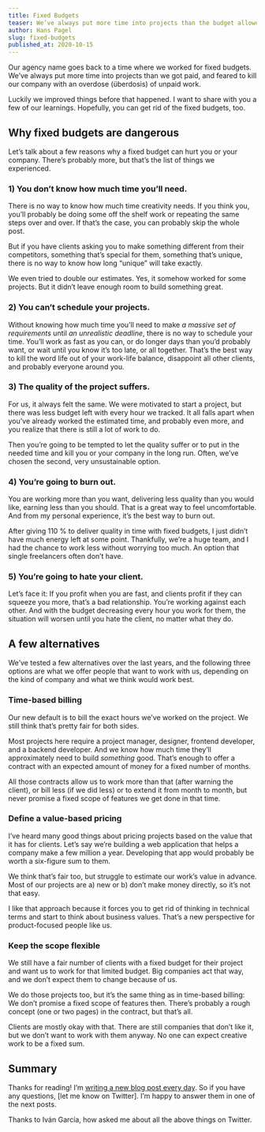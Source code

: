 ```yaml
---
title: Fixed Budgets
teaser: We’ve always put more time into projects than the budget allowed, and feared to kill our company with an overdose of unpaid work. I want to share with you a few of our learnings.
author: Hans Pagel
slug: fixed-budgets
published_at: 2020-10-15
---
```


Our agency name goes back to a time where we worked for fixed budgets. We’ve always put more time into projects than we got paid, and feared to kill our company with an overdose (überdosis) of unpaid work.

Luckily we improved things before that happened. I want to share with you a few of our learnings. Hopefully, you can get rid of the fixed budgets, too.

## Why fixed budgets are dangerous
Let’s talk about a few reasons why a fixed budget can hurt you or your company. There’s probably more, but that’s the list of things we experienced.

### 1) You don’t know how much time you’ll need.
There is no way to know how much time creativity needs. If you think you, you’ll probably be doing some off the shelf work or repeating the same steps over and over. If that’s the case, you can probably skip the whole post.

But if you have clients asking you to make something different from their competitors, something that’s special for them, something that’s unique, there is no way to know how long “unique” will take exactly.

We even tried to double our estimates. Yes, it somehow worked for some projects. But it didn’t leave enough room to build something great.

### 2) You can’t schedule your projects.
Without knowing how much time you’ll need to make _a massive set of requirements_ until _an unrealistic deadline_, there is no way to schedule your time. You’ll work as fast as you can, or do longer days than you’d probably want, or wait until you know it’s too late, or all together. That’s the best way to kill the word life out of your work-life balance, disappoint all other clients, and probably everyone around you.

### 3) The quality of the project suffers.
For us, it always felt the same. We were motivated to start a project, but there was less budget left with every hour we tracked. It all falls apart when you’ve already worked the estimated time, and probably even more, and you realize that there is still a lot of work to do.

Then you’re going to be tempted to let the quality suffer or to put in the needed time and kill you or your company in the long run. Often, we’ve chosen the second, very unsustainable option.

### 4) You’re going to burn out.
You are working more than you want, delivering less quality than you would like, earning less than you should. That is a great way to feel uncomfortable. And from my personal experience, it’s the best way to burn out.

After giving 110 % to deliver quality in time with fixed budgets, I just didn’t have much energy left at some point. Thankfully, we’re a huge team, and I had the chance to work less without worrying too much. An option that single freelancers often don’t have.

### 5) You’re going to hate your client.
Let’s face it: If you profit when you are fast, and clients profit if they can squeeze you more, that’s a bad relationship. You’re working against each other. And with the budget decreasing every hour you work for them, the situation will worsen until you hate the client, no matter what they do.

## A few alternatives
We’ve tested a few alternatives over the last years, and the following three options are what we offer people that want to work with us, depending on the kind of company and what we think would work best.

### Time-based billing
Our new default is to bill the exact hours we’ve worked on the project. We still think that’s pretty fair for both sides.

Most projects here require a project manager, designer, frontend developer, and a backend developer. And we know how much time they’ll approximately need to build _something_ good. That’s enough to offer a contract with an expected amount of money for a fixed number of months.

All those contracts allow us to work more than that (after warning the client), or bill less (if we did less) or to extend it from month to month, but never promise a fixed scope of features we get done in that time.

### Define a value-based pricing
I’ve heard many good things about pricing projects based on the value that it has for clients. Let’s say we’re building a web application that helps a company make a few million a year. Developing that app would probably be worth a six-figure sum to them.

We think that’s fair too, but struggle to estimate our work’s value in advance. Most of our projects are a) new or b) don’t make money directly, so it’s not that easy.

I like that approach because it forces you to get rid of thinking in technical terms and start to think about business values. That’s a new perspective for product-focused people like us.

### Keep the scope flexible
We still have a fair number of clients with a fixed budget for their project and want us to work for that limited budget. Big companies act that way, and we don’t expect them to change because of us.

We do those projects too, but it’s the same thing as in time-based billing: We don’t promise a fixed scope of features then. There’s probably a rough concept (one or two pages) in the contract, but that’s all.

Clients are mostly okay with that. There are still companies that don’t like it, but we don’t want to work with them anyway. No one can expect creative work to be a fixed sum.

## Summary
Thanks for reading! I’m [writing a new blog post every day](/post/30-posts/). So if you have any questions, [let me know on Twitter]. I’m happy to answer them in one of the next posts.

Thanks to Iván García, how asked me about all the above things on Twitter.